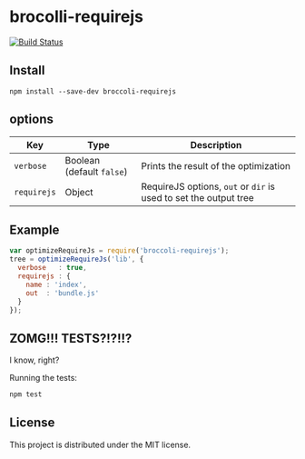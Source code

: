 # brocolli-requirejs
[![Build Status](https://travis-ci.org/dfournier/broccoli-requirejs.svg?branch=master)](https://travis-ci.org/dfournier/broccoli-requirejs)

## Install

```
npm install --save-dev broccoli-requirejs
```

## options

| Key         | Type                      | Description                                                      |
|-------------|---------------------------|------------------------------------------------------------------|
| `verbose`   | Boolean (default `false`) | Prints the result of the optimization                            |
| `requirejs` | Object                    | RequireJS options, `out` or `dir` is used to set the output tree |

## Example

```js
var optimizeRequireJs = require('broccoli-requirejs');
tree = optimizeRequireJs('lib', {
  verbose   : true,
  requirejs : {
    name : 'index',
    out  : 'bundle.js'
  }
});
```

## ZOMG!!! TESTS?!?!!?

I know, right?

Running the tests:

```bash
npm test
```

## License

This project is distributed under the MIT license.
